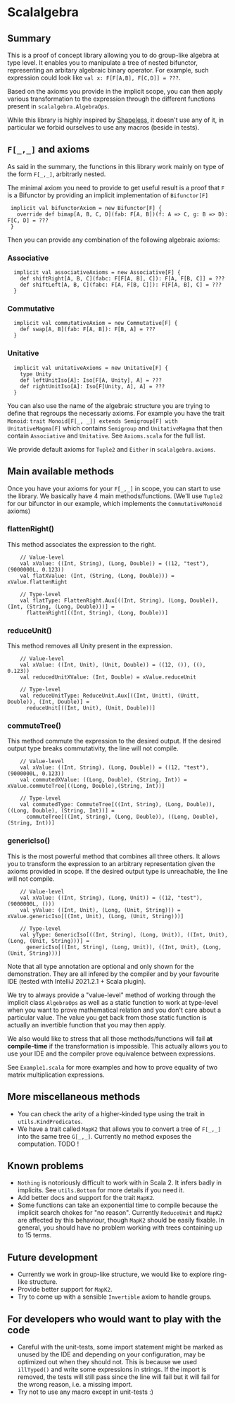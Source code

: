 # Scalalgebra

## Summary

This is a proof of concept library allowing you to do group-like algebra at type level. It enables you to manipulate a
tree of nested bifunctor, representing an arbitary algebraic binary operator. For example, such expression could look
like `val x: F[F[A,B], F[C,D]] = ???`.

Based on the axioms you provide in the implicit scope, you can then apply various transformation to the expression
through the different functions present in `scalalgebra.AlgebraOps`.

While this library is highly inspired by [Shapeless](https://github.com/milessabin/shapeless), it doesn't use any of it,
in particular we forbid ourselves to use any macros (beside in tests).

## `F[_,_]` and axioms

As said in the summary, the functions in this library work mainly on type of the form `F[_,_]`, arbitrarly nested.

The minimal axiom you need to provide to get useful result is a proof that `F` is a Bifunctor by providing an implicit
implementation of `Bifunctor[F]`

```
 implicit val bifunctorAxiom = new Bifunctor[F] {
   override def bimap[A, B, C, D](fab: F[A, B])(f: A => C, g: B => D): F[C, D] = ???
 }

```

Then you can provide any combination of the following algebraic axioms:

### Associative

```
  implicit val associativeAxioms = new Associative[F] {
    def shiftRight[A, B, C](fabc: F[F[A, B], C]): F[A, F[B, C]] = ???
    def shiftLeft[A, B, C](fabc: F[A, F[B, C]]): F[F[A, B], C] = ???
  }
```

### Commutative

```
  implicit val commutativeAxiom = new Commutative[F] {
    def swap[A, B](fab: F[A, B]): F[B, A] = ???
  }
```

### Unitative

```
  implicit val unitativeAxioms = new Unitative[F] {
    type Unity
    def leftUnitIso[A]: Iso[F[A, Unity], A] = ???
    def rightUnitIso[A]: Iso[F[Unity, A], A] = ???
  }
```

You can also use the name of the algebraic structure you are trying to define that regroups the necessariy axioms. For
example you have the trait `Monoid`: `trait Monoid[F[_, _]] extends Semigroup[F] with UnitativeMagma[F]` which
contains `Semigroup` and `UnitativeMagma` that then contain `Associative` and `Unitative`. See `Axioms.scala` for the
full list.

We provide default axioms for `Tuple2` and `Either` in `scalalgebra.axioms`.

## Main available methods

Once you have your axioms for your `F[_,_]` in scope, you can start to use the library. We basically have 4 main
methods/functions. (We'll use `Tuple2` for our bifunctor in our example, which implements the `CommutativeMonoid`
axioms)

### flattenRight()

This method associates the expression to the right.

```
    // Value-level
    val xValue: ((Int, String), (Long, Double)) = ((12, "test"), (9000000L, 0.123))
    val flatXValue: (Int, (String, (Long, Double))) = xValue.flattenRight
    
    // Type-level
    val flatType: FlattenRight.Aux[((Int, String), (Long, Double)), (Int, (String, (Long, Double)))] = 
      flattenRight[((Int, String), (Long, Double))]
```

### reduceUnit()

This method removes all Unity present in the expression.

```
    // Value-level
    val xValue: ((Int, Unit), (Unit, Double)) = ((12, ()), ((), 0.123))
    val reducedUnitXValue: (Int, Double) = xValue.reduceUnit

    // Type-level
    val reduceUnitType: ReduceUnit.Aux[((Int, Unitt), (Unitt, Double)), (Int, Double)] = 
      reduceUnit[((Int, Unit), (Unit, Double))]
```

### commuteTree()

This method commute the expression to the desired output. If the desired output type breaks commutativity, the line will
not compile.

```
    // Value-level
    val xValue: ((Int, String), (Long, Double)) = ((12, "test"), (9000000L, 0.123))
    val commutedXValue: ((Long, Double), (String, Int)) = xValue.commuteTree[((Long, Double),(String, Int))]

    // Type-level
    val commutedType: CommuteTree[((Int, String), (Long, Double)), ((Long, Double), (String, Int))] = 
      commuteTree[((Int, String), (Long, Double)), ((Long, Double), (String, Int))]
```

### genericIso()

This is the most powerful method that combines all three others. It allows you to transform the expression to an
arbitrary representation given the axioms provided in scope. If the desired output type is unreachable, the line will
not compile.

```
    // Value-level
    val xValue: ((Int, String), (Long, Unit)) = ((12, "test"), (9000000L, ()))
    val yValue: ((Int, Unit), (Long, (Unit, String))) = xValue.genericIso[((Int, Unit), (Long, (Unit, String)))]

    // Type-level
    val yType: GenericIso[((Int, String), (Long, Unit)), ((Int, Unit), (Long, (Unit, String)))] = 
      genericIso[((Int, String), (Long, Unit)), ((Int, Unit), (Long, (Unit, String)))]
```

Note that all type annotation are optional and only shown for the demonstration. They are all infered by the compiler
and by your favourite IDE (tested with IntelliJ 2021.2.1 + Scala plugin).

We try to always provide a "value-level" method of working through the implicit class `AlgebraOps` as well as a static
function to work at type-level when you want to prove mathematical relation and you don't care about a particular value.
The value you get back from those static function is actually an invertible function that you may then apply.

We also would like to stress that all those methods/functions will fail **at compile-time** if the transformation is
impossible. This actually allows you to use your IDE and the compiler prove equivalence between expressions.

See `Example1.scala` for more examples and how to prove equality of two matrix multiplication expressions.

## More miscellaneous methods

- You can check the arity of a higher-kinded type using the trait in `utils.KindPredicates`.
- We have a trait called `MapK2` that allows you to convert a tree of `F[_,_]` into the same tree `G[_,_]`. Currently no
  method exposes the computation. TODO !

## Known problems

- `Nothing` is notoriously difficult to work with in Scala 2. It infers badly in implicits. See `utils.Bottom` for more
  details if you need it.
- Add better docs and support for the trait `MapK2`.
- Some functions can take an exponential time to compile because the implicit search chokes for "no reason". Currently
  `ReduceUnit` and `MapK2` are affected by this behaviour, though `MapK2` should be easily fixable. In general, you
  should have no problem working with trees containing up to 15 terms.

## Future development

- Currently we work in group-like structure, we would like to explore ring-like structure.
- Provide better support for `MapK2`.
- Try to come up with a sensible `Invertible` axiom to handle groups.

## For developers who would want to play with the code

- Careful with the unit-tests, some import statement might be marked as unused by the IDE and depending on your
  configuration, may be optimized out when they should not. This is because we used `illTyped()` and write some
  expressions in strings. If the import is removed, the tests will still pass since the line will fail but it will fail
  for the wrong reason, i.e. a missing import.
- Try not to use any macro except in unit-tests :)